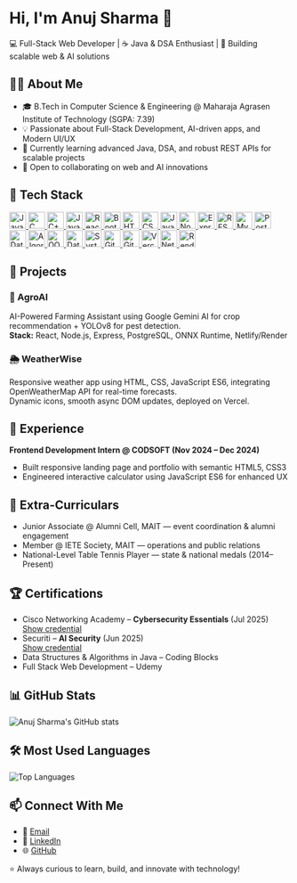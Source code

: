 # Hi, I'm Anuj Sharma 👋

💻 Full-Stack Web Developer | ☕ Java & DSA Enthusiast | 🚀 Building scalable web & AI solutions

## 🧑‍🎓 About Me

- 🎓 B.Tech in Computer Science & Engineering @ Maharaja Agrasen Institute of Technology (SGPA: 7.39)  
- 💡 Passionate about Full-Stack Development, AI-driven apps, and Modern UI/UX  
- 🌱 Currently learning advanced Java, DSA, and robust REST APIs for scalable projects  
- 🤝 Open to collaborating on web and AI innovations

## 🔧 Tech Stack

<a href="https://www.java.com/" target="_blank" rel="noopener noreferrer">
  <img src="https://cdn.jsdelivr.net/gh/devicons/devicon/icons/java/java-original.svg" width="30" alt="Java"/>
</a>
<a href="https://en.wikipedia.org/wiki/C_(programming_language)" target="_blank" rel="noopener noreferrer">
  <img src="https://cdn.jsdelivr.net/gh/devicons/devicon/icons/c/c-original.svg" width="30" alt="C"/>
</a>
<a href="https://isocpp.org/" target="_blank" rel="noopener noreferrer">
  <img src="https://cdn.jsdelivr.net/gh/devicons/devicon/icons/cplusplus/cplusplus-original.svg" width="30" alt="C++"/>
</a>
<a href="https://developer.mozilla.org/en-US/docs/Web/JavaScript" target="_blank" rel="noopener noreferrer">
  <img src="https://cdn.jsdelivr.net/gh/devicons/devicon/icons/javascript/javascript-original.svg" width="30" alt="JavaScript"/>
</a>
<a href="https://reactjs.org/" target="_blank" rel="noopener noreferrer">
  <img src="https://cdn.jsdelivr.net/gh/devicons/devicon/icons/react/react-original.svg" width="30" alt="React"/>
</a>
<a href="https://getbootstrap.com/" target="_blank" rel="noopener noreferrer">
  <img src="https://cdn.jsdelivr.net/gh/devicons/devicon/icons/bootstrap/bootstrap-plain.svg" width="30" alt="Bootstrap"/>
</a>
<a href="https://developer.mozilla.org/en-US/docs/Web/HTML" target="_blank" rel="noopener noreferrer">
  <img src="https://cdn.jsdelivr.net/gh/devicons/devicon/icons/html5/html5-original.svg" width="30" alt="HTML5"/>
</a>
<a href="https://developer.mozilla.org/en-US/docs/Web/CSS" target="_blank" rel="noopener noreferrer">
  <img src="https://cdn.jsdelivr.net/gh/devicons/devicon/icons/css3/css3-original.svg" width="30" alt="CSS3"/>
</a>
<a href="https://developer.mozilla.org/en-US/docs/Web/API/Document_Object_Model" target="_blank" rel="noopener noreferrer">
  <img src="https://cdn.jsdelivr.net/gh/devicons/devicon/icons/javascript/javascript-original.svg" width="30" alt="JavaScript DOM"/>
</a>
<a href="https://nodejs.org/" target="_blank" rel="noopener noreferrer">
  <img src="https://cdn.jsdelivr.net/gh/devicons/devicon/icons/nodejs/nodejs-original.svg" width="30" alt="Node.js"/>
</a>
<a href="https://expressjs.com/" target="_blank" rel="noopener noreferrer">
  <img src="https://cdn.jsdelivr.net/gh/devicons/devicon/icons/express/express-original.svg" width="30" alt="Express"/>
</a>
<a href="https://restfulapi.net/" target="_blank" rel="noopener noreferrer">
  <img src="https://upload.wikimedia.org/wikipedia/commons/thumb/e/e1/RESTful_API.svg/1200px-RESTful_API.svg.png" width="30" alt="REST API"/>
</a>
<a href="https://www.mysql.com/" target="_blank" rel="noopener noreferrer">
  <img src="https://cdn.jsdelivr.net/gh/devicons/devicon/icons/mysql/mysql-original.svg" width="30" alt="MySQL"/>
</a>
<a href="https://www.postgresql.org/" target="_blank" rel="noopener noreferrer">
  <img src="https://cdn.jsdelivr.net/gh/devicons/devicon/icons/postgresql/postgresql-original.svg" width="30" alt="PostgreSQL"/>
</a>
<a href="https://en.wikipedia.org/wiki/Data_structure" target="_blank" rel="noopener noreferrer">
  <img src="https://img.icons8.com/ios-filled/50/000000/data-configuration.png" width="30" alt="Data Structures"/>
</a>
<a href="https://en.wikipedia.org/wiki/Algorithm" target="_blank" rel="noopener noreferrer">
  <img src="https://img.icons8.com/ios-filled/50/000000/algorithm.png" width="30" alt="Algorithms"/>
</a>
<a href="https://en.wikipedia.org/wiki/Object-oriented_programming" target="_blank" rel="noopener noreferrer">
  <img src="https://img.icons8.com/ios-filled/50/000000/object-oriented-programming.png" width="30" alt="OOP"/>
</a>
<a href="https://en.wikipedia.org/wiki/Database_management_system" target="_blank" rel="noopener noreferrer">
  <img src="https://img.icons8.com/ios-filled/50/000000/database.png" width="30" alt="Database Management"/>
</a>
<a href="https://en.wikipedia.org/wiki/Systems_design" target="_blank" rel="noopener noreferrer">
  <img src="https://img.icons8.com/ios-filled/50/000000/networking.png" width="30" alt="System Design"/>
</a>
<a href="https://git-scm.com/" target="_blank" rel="noopener noreferrer">
  <img src="https://cdn.jsdelivr.net/gh/devicons/devicon/icons/git/git-original.svg" width="30" alt="Git"/>
</a>
<a href="https://github.com/" target="_blank" rel="noopener noreferrer">
  <img src="https://cdn.jsdelivr.net/gh/devicons/devicon/icons/github/github-original.svg" width="30" alt="GitHub"/>
</a>
<a href="https://vercel.com/" target="_blank" rel="noopener noreferrer">
  <img src="https://cdn.worldvectorlogo.com/logos/vercel.svg" width="30" alt="Vercel"/>
</a>
<a href="https://www.netlify.com/" target="_blank" rel="noopener noreferrer">
  <img src="https://cdn.worldvectorlogo.com/logos/netlify.svg" width="30" alt="Netlify"/>
</a>
<a href="https://render.com/" target="_blank" rel="noopener noreferrer">
  <img src="https://render.com/images/logo/logo-white.svg" width="30" alt="Render"/>
</a>


## 🚀 Projects

### 🌾 AgroAI

AI-Powered Farming Assistant using Google Gemini AI for crop recommendation + YOLOv8 for pest detection.  
**Stack:** React, Node.js, Express, PostgreSQL, ONNX Runtime, Netlify/Render

### 🌦 WeatherWise

Responsive weather app using HTML, CSS, JavaScript ES6, integrating OpenWeatherMap API for real-time forecasts.  
Dynamic icons, smooth async DOM updates, deployed on Vercel.

## 💼 Experience

**Frontend Development Intern @ CODSOFT (Nov 2024 – Dec 2024)**  
- Built responsive landing page and portfolio with semantic HTML5, CSS3  
- Engineered interactive calculator using JavaScript ES6 for enhanced UX

## 🌟 Extra-Curriculars

- Junior Associate @ Alumni Cell, MAIT — event coordination & alumni engagement  
- Member @ IETE Society, MAIT — operations and public relations  
- National-Level Table Tennis Player — state & national medals (2014–Present)  

## 🏆 Certifications

- Cisco Networking Academy – **Cybersecurity Essentials** (Jul 2025)  
  [Show credential](https://drive.google.com/file/d/1oeM96D8ec4gho1lqSXf39T0m1CJ0Gqpv/view?usp=sharing)
- Securiti – **AI Security** (Jun 2025)  
  [Show credential](https://education.securiti.ai/verification/139048790-1390485FF-132E06A38/)
- Data Structures & Algorithms in Java – Coding Blocks  
- Full Stack Web Development – Udemy  

## 📊 GitHub Stats

![Anuj Sharma's GitHub stats](https://github-readme-stats.vercel.app/api?username=anujjj09&show_icons=true&theme=radical)

## 🛠️ Most Used Languages

![Top Languages](https://github-readme-stats.vercel.app/api/top-langs/?username=anujjj09&layout=compact&theme=radical)

## 📫 Connect With Me

- 📧 [Email](mailto:anujjsharma09@gmail.com)
- 💼 [LinkedIn](https://www.linkedin.com/in/anujjsharma/)
- 🌐 [GitHub](https://github.com/anujjj09)

⭐️ Always curious to learn, build, and innovate with technology!
